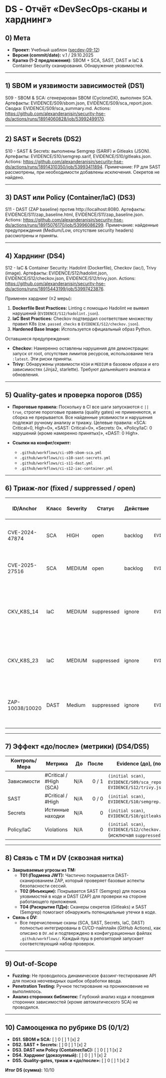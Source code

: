 # DS - Отчёт «DevSecOps-сканы и харднинг»

## 0) Мета

- **Проект:** Учебный шаблон ([secdev-09-12](https://github.com/hse-secdev-2025-fall/secdev-seed-s09-s12))
- **Версия (commit/date):** v.1 / 29.10.2025
- **Кратко (1-2 предложения):** SBOM + SCA, SAST, DAST и IaC & Container Security сканирования. Обнаружение уязвимостей.

---

## 1) SBOM и уязвимости зависимостей (DS1)

S09 - SBOM & SCA: сгенерирован SBOM (CycloneDX), выполнен SCA.
Артефакты: EVIDENCE/S09/sbom.json, EVIDENCE/S09/sca_report.json.
Сводка: EVIDENCE/S09/sca_summary.md. Actions: https://github.com/alexanderanisin/security-hse-ds/actions/runs/18914060828/job/53992499170.

---

## 2) SAST и Secrets (DS2)

S10 - SAST & Secrets: выполнены Semgrep (SARIF) и Gitleaks (JSON).
Артефакты: EVIDENCE/S10/semgrep.sarif, EVIDENCE/S10/gitleaks.json.
Actions: https://github.com/alexanderanisin/security-hse-ds/actions/runs/18914310350/job/53993411894. Примечание: FP для SAST рассмотрены, при необходимости добавлены исключения. Секретов не найдено.

---

## 3) DAST **или** Policy (Container/IaC) (DS3)

S11 - DAST (ZAP baseline) против http://localhost:8080.
Артефакты: EVIDENCE/S11/zap_baseline.html, EVIDENCE/S11/zap_baseline.json.
Actions: https://github.com/alexanderanisin/security-hse-ds/actions/runs/18915076170/job/53996086299. Примечание: найденные предупреждения (Medium/Low, отсутствие security headers) рассмотрены и приняты.

---

## 4) Харднинг (DS4)

S12 - IaC & Container Security: Hadolint (Dockerfile), Checkov (iac/), Trivy (image).
Артефакты: EVIDENCE/S12/hadolint.json, EVIDENCE/S12/checkov.json, EVIDENCE/S12/trivy.json.
Actions: https://github.com/alexanderanisin/security-hse-ds/actions/runs/18915443199/job/53997423876.

Применен харднинг (≥2 меры):

1. **Dockerfile Best Practices:** Linting с помощью Hadolint не выявил нарушений (`EVIDENCE/S12/hadolint.json`).
2. **IaC Best Practices:** Checkov подтвердил соответствие множеству правил K8s (см. `passed_checks` в `EVIDENCE/S12/checkov.json`).
3. **Hardened Base Image:** Используется официальный образ Python.

Оставшиеся предупреждения:

- **Checkov:** Намеренно оставлены нарушения для демонстрации: запуск от root, отсутствие лимитов ресурсов, использование тега `:latest`. Эти риски приняты.
- **Trivy:** Обнаружены уязвимости `HIGH` и `MEDIUM` в базовом образе и его зависимостях (Jinja2, starlette). Требуют дальнейшего анализа и обновления.

---

## 5) Quality-gates и проверка порогов (DS5)

- **Пороговые правила:**
  Поскольку в CI все шаги запускаются с `|| true`, строгие пороговые правила (quality gates) не применяются, и сборка не прерывается. Все найденные уязвимости и нарушения подлежат ручному анализу и триажу.
  Целевые правила: «SCA: Critical=0, High=0», «SAST: Critical=0», «Secrets: 0», «Policy/IaC: 0 нарушений (кроме намеренно принятых)», «DAST: 0 High».

- **Ссылки на конфиг/скрипт:**
  - `.github/workflows/ci-s09-sbom-sca.yml`
  - `.github/workflows/ci-s10-sast-secrets.yml`
  - `.github/workflows/ci-s11-dast.yml`
  - `.github/workflows/ci-s12-iac-container.yml`

---

## 6) Триаж-лог (fixed / suppressed / open)

| ID/Anchor       | Класс | Severity | Статус     | Действие | Evidence                         | Ссылка на фикс/исключение | Комментарий / owner / expiry                                                          |
| --------------- | ----- | -------- | ---------- | -------- | -------------------------------- | ------------------------- | ------------------------------------------------------------------------------------- |
| CVE-2024-47874  | SCA   | HIGH     | open       | backlog  | `EVIDENCE/S12/trivy.json`        | -                         | Уязвимость в `starlette`. Требует обновления зависимости.                             |
| CVE-2025-27516  | SCA   | MEDIUM   | open       | backlog  | `EVIDENCE/S12/trivy.json`        | -                         | Уязвимость в `Jinja2`. Требует обновления зависимости.                                |
| CKV_K8S_14      | IaC   | MEDIUM   | suppressed | ignore   | `EVIDENCE/S12/checkov.json`      | `iac/k8s/deploy.yaml`     | `image: s09s12-app:latest` используется намеренно для упрощения в рамках лаб. работы. |
| CKV_K8S_23      | IaC   | MEDIUM   | suppressed | ignore   | `EVIDENCE/S12/checkov.json`      | `iac/k8s/deploy.yaml`     | `runAsUser: 0` используется намеренно для упрощения в рамках лаб. работы.             |
| ZAP-10038/10020 | DAST  | Medium   | suppressed | ignore   | `EVIDENCE/S11/zap_baseline.json` | -                         | Отсутствие security-headers приемлемо для внутреннего демо-стенда.                    |

---

## 7) Эффект «до/после» (метрики) (DS4/DS5)

| Контроль/Мера | Метрика                 |  До | После | Evidence (до), (после)                                                      |
| ------------- | ----------------------- | --: | ----: | --------------------------------------------------------------------------- |
| Зависимости   | #Critical / #High (SCA) | N/A | 0 / 1 | `(initial scan)`, `EVIDENCE/S09/sca_report.json`, `EVIDENCE/S12/trivy.json` |
| SAST          | #Critical / #High       | N/A | 0 / 0 | `(initial scan)`, `EVIDENCE/S10/semgrep.sarif`                              |
| Secrets       | Истинные находки        | N/A |     0 | `(initial scan)`, `EVIDENCE/S10/gitleaks.json`                              |
| Policy/IaC    | Violations              | N/A |     0 | `(initial scan)`, `EVIDENCE/S12/checkov.json` (исключая `suppressed`)       |

---

## 8) Связь с TM и DV (сквозная нитка)

- **Закрываемые угрозы из TM:**
  - **T01 (Подмена JWT):** Частично покрывается DAST-сканированием ZAP, который проверяет базовые аспекты безопасности сессий.
  - **T02 (Инъекции):** Покрывается SAST (Semgrep) для поиска уязвимостей в коде и DAST (ZAP) для проверки на стороне работающего приложения.
  - **T04 (Раскрытие ПДн):** Сканеры секретов (Gitleaks) и SAST (Semgrep) помогают обнаружить потенциальные утечки в коде.
- **Связь с DV:**
  - Все перечисленные сканы (SCA, SAST, Secrets, IaC, DAST) полностью интегрированы в CI/CD-пайплайн (GitHub Actions), как описано в `DV.md` и подтверждено в конфигурационных файлах `.github/workflows/`. Каждый пуш в репозиторий запускает соответствующий набор проверок.

---

## 9) Out-of-Scope

- **Fuzzing:** Не проводилось динамическое фаззинг-тестирование API для поиска неочевидных ошибок обработки ввода.
- **Penetration Testing:** Ручное тестирование на проникновение не выполнялось.
- **Анализ сторонних библиотек:** Глубокий анализ кода и поведения сторонних зависимостей (кроме автоматического SCA) не проводился.

---

## 10) Самооценка по рубрике DS (0/1/2)

- **DS1. SBOM и SCA:** [ ] 0 [ ] 1 [x] 2
- **DS2. SAST + Secrets:** [ ] 0 [ ] 1 [x] 2
- **DS3. DAST или Policy (Container/IaC):** [ ] 0 [ ] 1 [x] 2
- **DS4. Харднинг (доказуемый):** [ ] 0 [ ] 1 [x] 2
- **DS5. Quality-gates, триаж и «до/после»:** [ ] 0 [ ] 1 [x] 2

**Итог DS (сумма):** 10/10
